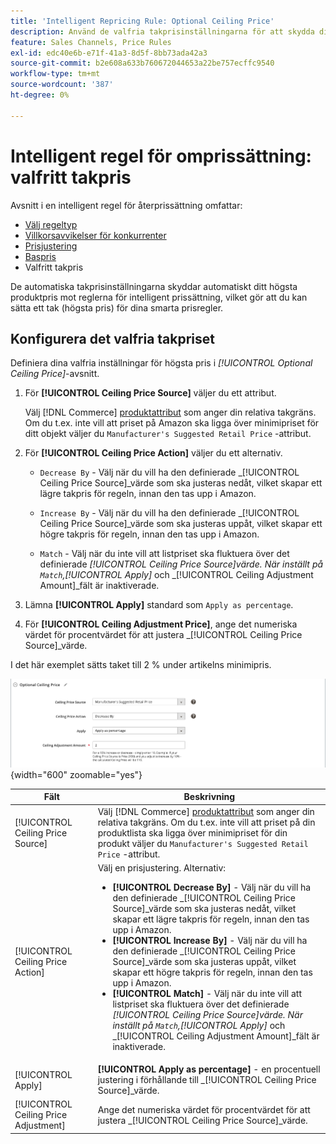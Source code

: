 ```yaml
---
title: 'Intelligent Repricing Rule: Optional Ceiling Price'
description: Använd de valfria takprisinställningarna för att skydda ditt högsta produktpris mot de intelligenta prisregler som hanterar dina Amazon-listor.
feature: Sales Channels, Price Rules
exl-id: edc40e6b-e71f-41a3-8d5f-8bb73ada42a3
source-git-commit: b2e608a633b760672044653a22be757ecffc9540
workflow-type: tm+mt
source-wordcount: '387'
ht-degree: 0%

---
```


# Intelligent regel för omprissättning: valfritt takpris

Avsnitt i en intelligent regel för återprissättning omfattar:

- [Välj regeltyp](./intelligent-repricing-rules.md)
- [Villkorsavvikelser för konkurrenter](./competitor-conditional-variances.md)
- [Prisjustering](./price-adjustment.md)
- [Baspris](./floor-price.md)
- Valfritt takpris

De automatiska takprisinställningarna skyddar automatiskt ditt högsta produktpris mot reglerna för intelligent prissättning, vilket gör att du kan sätta ett tak (högsta pris) för dina smarta prisregler.

## Konfigurera det valfria takpriset

Definiera dina valfria inställningar för högsta pris i _[!UICONTROL Optional Ceiling Price]_-avsnitt.

1. För **[!UICONTROL Ceiling Price Source]** väljer du ett attribut.

   Välj [!DNL Commerce] [produktattribut](https://experienceleague.adobe.com/docs/commerce-admin/catalog/product-attributes/product-attributes.html) som anger din relativa takgräns. Om du t.ex. inte vill att priset på Amazon ska ligga över minimipriset för ditt objekt väljer du `Manufacturer's Suggested Retail Price` -attribut.

1. För **[!UICONTROL Ceiling Price Action]** väljer du ett alternativ.

   - `Decrease By` - Välj när du vill ha den definierade _[!UICONTROL Ceiling Price Source]_värde som ska justeras nedåt, vilket skapar ett lägre takpris för regeln, innan den tas upp i Amazon.

   - `Increase By` - Välj när du vill ha den definierade _[!UICONTROL Ceiling Price Source]_värde som ska justeras uppåt, vilket skapar ett högre takpris för regeln, innan den tas upp i Amazon.

   - `Match` - Välj när du inte vill att listpriset ska fluktuera över det definierade _[!UICONTROL Ceiling Price Source]_värde. När inställt på `Match`,_[!UICONTROL Apply]_ och _[!UICONTROL Ceiling Adjustment Amount]_fält är inaktiverade.

1. Lämna **[!UICONTROL Apply]** standard som `Apply as percentage`.

1. För **[!UICONTROL Ceiling Adjustment Price]**, ange det numeriska värdet för procentvärdet för att justera _[!UICONTROL Ceiling Price Source]_värde.

I det här exemplet sätts taket till 2 % under artikelns minimipris.

![Intelligent regel för omprissättning - valfritt takpris](assets/ob-intelligent-price-rule-ceiling.png){width="600" zoomable="yes"}

| Fält | Beskrivning |
|---------------------------------------|-----------------------------------------------------------------------------------------------------------------------------------------------------------------------------------------------------------------------------------------------------------------------------------------------------------------------------------------------------------------------------------------------------------------------------------------------------------------------------------------------------------------------------------------------------------------------------------------------------------------------------------------------------------------------------------------------------------------------------------------------------------|
| [!UICONTROL Ceiling Price Source] | Välj [!DNL Commerce] [produktattribut](https://experienceleague.adobe.com/docs/commerce-admin/catalog/product-attributes/product-attributes.html) som anger din relativa takgräns. Om du t.ex. inte vill att priset på din produktlista ska ligga över minimipriset för din produkt väljer du `Manufacturer's Suggested Retail Price` -attribut. |
| [!UICONTROL Ceiling Price Action] | Välj en prisjustering. Alternativ:<ul><li>**[!UICONTROL Decrease By]** - Välj när du vill ha den definierade _[!UICONTROL Ceiling Price Source]_värde som ska justeras nedåt, vilket skapar ett lägre takpris för regeln, innan den tas upp i Amazon.</li><li>**[!UICONTROL Increase By]** - Välj när du vill ha den definierade _[!UICONTROL Ceiling Price Source]_värde som ska justeras uppåt, vilket skapar ett högre takpris för regeln, innan den tas upp i Amazon.</li><li>**[!UICONTROL Match]** - Välj när du inte vill att listpriset ska fluktuera över det definierade _[!UICONTROL Ceiling Price Source]_värde. När inställt på `Match`,_[!UICONTROL Apply]_ och _[!UICONTROL Ceiling Adjustment Amount]_fält är inaktiverade.</li></ul> |
| [!UICONTROL Apply] | **[!UICONTROL Apply as percentage]** - en procentuell justering i förhållande till _[!UICONTROL Ceiling Price Source]_värde. |
| [!UICONTROL Ceiling Price Adjustment] | Ange det numeriska värdet för procentvärdet för att justera _[!UICONTROL Ceiling Price Source]_värde. |
